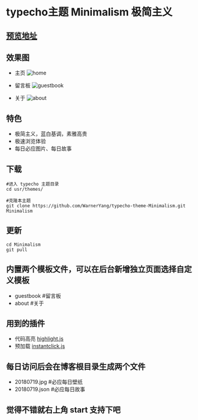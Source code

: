 
#  typecho主题 Minimalism 极简主义

## [预览地址](http://blog.yanghuaqiang.com)

## 效果图
- 主页
![home](https://github.com/WarnerYang/typecho-theme-Minimalism/blob/master/img/20180711111518.png)


- 留言板
![guestbook](https://github.com/WarnerYang/typecho-theme-Minimalism/blob/master/img/20180711151247.png)

- 关于
![about](https://github.com/WarnerYang/typecho-theme-Minimalism/blob/master/img/20180711154545.png)

## 特色
- 极简主义，蓝白基调，素雅高贵
- 极速浏览体验
- 每日必应图片、每日故事

## 下载

```
#进入 typecho 主题目录
cd usr/themes/

#克隆本主题
git clone https://github.com/WarnerYang/typecho-theme-Minimalism.git Minimalism

```
## 更新
```
cd Minimalism 
git pull
```


## 内置两个模板文件，可以在后台新增独立页面选择自定义模板
- guestbook #留言板
- about     #关于

## 用到的插件
- 代码高亮 [highlight.js](https://highlightjs.org/) 
- 预加载 [instantclick.js](http://instantclick.io/)

## 每日访问后会在博客根目录生成两个文件
- 20180719.jpg  #必应每日壁纸
- 20180719.json #必应每日故事

## 觉得不错就右上角  start 支持下吧
